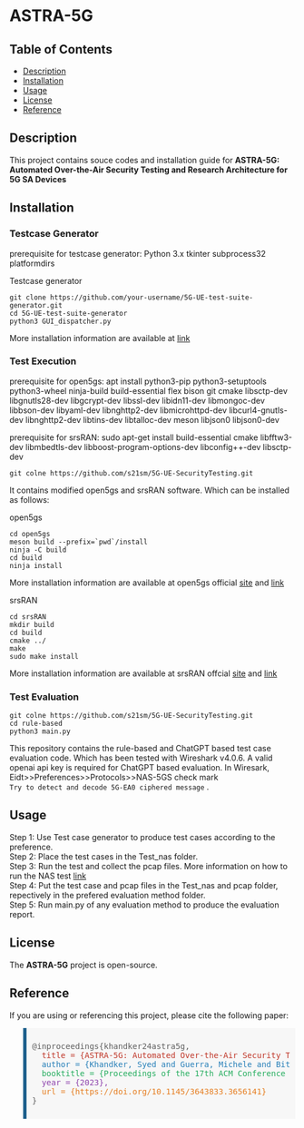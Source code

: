 # ASTRA-5G

## Table of Contents
- [Description](#description)
- [Installation](#installation)
- [Usage](#usage)
- [License](#license)
- [Reference](#reference)

## Description
This project contains souce codes and installation guide for **ASTRA-5G: Automated Over-the-Air Security Testing and Research Architecture for 5G SA Devices**

## Installation

### Testcase Generator
prerequisite for testcase generator: Python 3.x tkinter subprocess32 platformdirs 

Testcase generator
```
git clone https://github.com/your-username/5G-UE-test-suite-generator.git
cd 5G-UE-test-suite-generator
python3 GUI_dispatcher.py
```
More installation information are available at [link](https://github.com/MicheleGuerra/5G-UE-Test-suite-generator)

### Test Execution

prerequisite for open5gs:  apt install python3-pip python3-setuptools python3-wheel ninja-build build-essential flex bison git cmake libsctp-dev libgnutls28-dev libgcrypt-dev libssl-dev libidn11-dev libmongoc-dev libbson-dev libyaml-dev libnghttp2-dev libmicrohttpd-dev libcurl4-gnutls-dev libnghttp2-dev libtins-dev libtalloc-dev meson libjson0 libjson0-dev

prerequisite for srsRAN:  sudo apt-get install build-essential cmake libfftw3-dev libmbedtls-dev libboost-program-options-dev libconfig++-dev libsctp-dev

```
git colne https://github.com/s21sm/5G-UE-SecurityTesting.git
```
It contains modified open5gs and srsRAN software. Which can be installed as follows:

open5gs
```
cd open5gs
meson build --prefix=`pwd`/install
ninja -C build
cd build
ninja install
```
More installation information are available at open5gs official [site](https://open5gs.org/open5gs/docs/guide/02-building-open5gs-from-sources) and [link](https://github.com/vaggelis-sudo/5G-UE-SecurityTesting) 

srsRAN
```
cd srsRAN    
mkdir build    
cd build
cmake ../
make
sudo make install
```
More installation information are available at srsRAN offcial [site](https://docs.srsran.com/projects/4g/en/latest/general/source/1_installation.html) and [link](https://github.com/vaggelis-sudo/5G-UE-SecurityTesting) 

### Test Evaluation
```
git colne https://github.com/s21sm/5G-UE-SecurityTesting.git
cd rule-based
python3 main.py 
```
This repository contains the rule-based and ChatGPT based test case evaluation code. Which has been tested with Wireshark v4.0.6. A valid openai api key is required for ChatGPT based evaluation. In Wiresark, Eidt>>Preferences>>Protocols>>NAS-5GS check mark <br> `Try to detect and decode 5G-EA0 ciphered message` .

## Usage
Step 1: Use Test case generator to produce test cases according to the preference. <br> 
Step 2: Place the test cases in the Test_nas folder. <br>
Step 3: Run the test and collect the pcap files. More information on how to run the NAS test [link](https://github.com/vaggelis-sudo/5G-UE-SecurityTesting)   <br>
Step 4: Put the test case and pcap files in the Test_nas and pcap folder, repectively in the prefered evaluation method folder. <br>
Step 5: Run main.py of any evaluation method to produce the evaluation report. <br>

## License
The **ASTRA-5G** project is open-source.

## Reference
If you are using or referencing this project, please cite the following paper:
<blockquote style="background-color: #f7f7f7; padding: 10px; border-left: 6px solid #1f618d;">
<pre>
@inproceedings{khandker24astra5g,
  <span style="color: #c0392b;">title = {ASTRA-5G: Automated Over-the-Air Security Testing and Research Architecture for 5G SA Devices},</span>
  <span style="color: #2980b9;">author = {Khandker, Syed and Guerra, Michele and Bitsikas, Evangelos and Piqueras Jover, Roger and Ranganathan, Aanjhan and Pöpper, Christina},</span>
  <span style="color: #27ae60;">booktitle = {Proceedings of the 17th ACM Conference on Security and Privacy in Wireless and Mobile Networks},</span>
  <span style="color: #8e44ad;">year = {2023},</span>
  <span style="color: #e67e22;">url = {https://doi.org/10.1145/3643833.3656141}</span>
}
</pre>
</blockquote>
